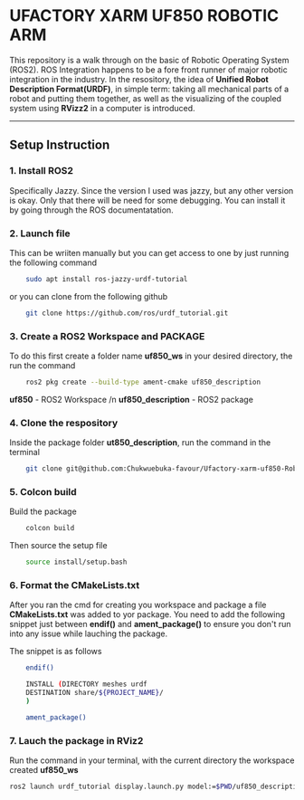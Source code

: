 # UFACTORY XARM UF850 ROBOTIC ARM

This repository is a walk through on the basic of Robotic Operating System (ROS2). ROS Integration happens to be a fore front runner of major robotic integration in the industry. In the resository, the idea of **Unified Robot Description Format(URDF)**, in simple term: taking all mechanical parts of a robot and putting them together, as well as the visualizing of the coupled system using **RVizz2** in a computer is introduced. 

---

## Setup Instruction

### 1. **Install ROS2** 
Specifically Jazzy. Since the version I used was jazzy, but any other version is okay. Only that there will be need for some debugging. You can install it by going through the ROS documentatation.

### 2. **Launch file** 
This can be wriiten manually but you can get access to one by just running the following command

```bash
    sudo apt install ros-jazzy-urdf-tutorial
```
or you can clone from the following github

```bash
    git clone https://github.com/ros/urdf_tutorial.git
```

### 3. **Create a ROS2 Workspace and PACKAGE** 
To do this first create a folder name **uf850_ws** in your desired directory, the run the command
```bash
    ros2 pkg create --build-type ament-cmake uf850_description
```

**uf850** - ROS2 Workspace /n
**uf850_description** - ROS2 package

### 4. Clone the respository
Inside the package folder **ut850_description**, run the command in the terminal
```bash
    git clone git@github.com:Chukwuebuka-favour/Ufactory-xarm-uf850-Robotic-Arm.git
```

### 5. **Colcon build**

Build the package
```bash
    colcon build
```
Then source the setup file
```bash
    source install/setup.bash
```

### 6. Format the CMakeLists.txt
After you ran the cmd for creating you workspace and package a file **CMakeLists.txt** was added to yor package. You need to add the following snippet just between **endif()** and **ament_package()** to ensure you don't run into any issue while lauching the package.

The snippet is as follows

```bash
    endif()

    INSTALL (DIRECTORY meshes urdf
    DESTINATION share/${PROJECT_NAME}/
    )

    ament_package()

```

### 7. Lauch the package in RViz2
Run the command in your terminal, with the current directory the workspace created **uf850_ws**
```bash
ros2 launch urdf_tutorial display.launch.py model:=$PWD/uf850_description/urdf/uf850.urdf
```
